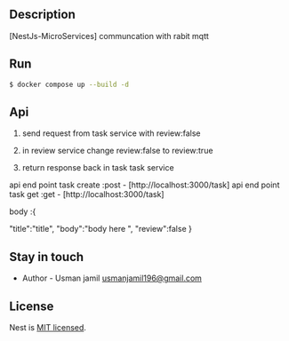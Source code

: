 
## Description

[NestJs-MicroServices] communcation with rabit mqtt

## Run

```bash
$ docker compose up --build -d   
```

## Api

1. send request from task service with review:false 

2. in review service  change review:false to review:true 

3. return response back in task task service 

api end point task create :post  - [http://localhost:3000/task]
api end point task get :get  - [http://localhost:3000/task]


body :{

   "title":"title",
    "body":"body here ",
    "review":false
}

## Stay in touch

- Author - Usman jamil usmanjamil196@gmail.com

## License

Nest is [MIT licensed](LICENSE).
